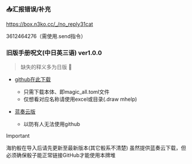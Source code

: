 ### :inbox_tray:汇报错误/补充

https://box.n3ko.cc/_/no_reply31cat

3612464276（需使用.send指令）

### 旧版手册呪文(中日英三语) ver1.0.0

> 缺失的释义多为日版 :smiling_face_with_tear:

- [github在此下载](https://github.com/errrr-er/alll/tree/main/magic/CJE)
    - 只需下载本体、即magic_all.toml文件
    - 仅想看对应名称请使用excel或目录(.draw mhelp)

- [蓝奏云版](https://wwye.lanzoup.com/iohw92ihoikf)
    - 以防有人无法使用github

> [!IMPORTANT]
> 海豹骰在导入后请先更新至最新版本(其它骰系不清楚)
> 虽然提供蓝奏云下载，但必须确保骰子能正常链接GitHub才能使用本牌堆